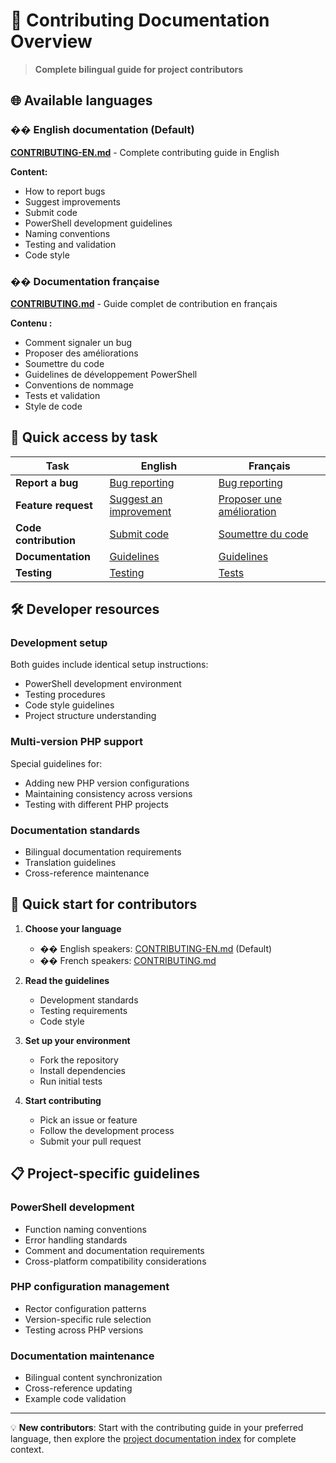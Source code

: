 # 📖 Contributing Documentation Overview

> **Complete bilingual guide for project contributors**

## 🌐 Available languages

### �� English documentation (Default)

**[CONTRIBUTING-EN.md](../CONTRIBUTING-EN.md)** - Complete contributing guide in English

**Content:**
- How to report bugs
- Suggest improvements
- Submit code
- PowerShell development guidelines
- Naming conventions
- Testing and validation
- Code style

### �� Documentation française

**[CONTRIBUTING.md](../CONTRIBUTING.md)** - Guide complet de contribution en français

**Contenu :**
- Comment signaler un bug
- Proposer des améliorations
- Soumettre du code
- Guidelines de développement PowerShell
- Conventions de nommage
- Tests et validation
- Style de code

## 🎯 Quick access by task

| Task | English | Français |
|------|---------|----------|
| **Report a bug** | [Bug reporting](../CONTRIBUTING-EN.md#report-a-bug) | [Bug reporting](../CONTRIBUTING.md#signaler-un-bug) |
| **Feature request** | [Suggest an improvement](../CONTRIBUTING-EN.md#suggest-an-improvement) | [Proposer une amélioration](../CONTRIBUTING.md#proposer-une-amélioration) |
| **Code contribution** | [Submit code](../CONTRIBUTING-EN.md#submit-code) | [Soumettre du code](../CONTRIBUTING.md#soumettre-du-code) |
| **Documentation** | [Guidelines](../CONTRIBUTING-EN.md#documentation) | [Guidelines](../CONTRIBUTING.md#documentation) |
| **Testing** | [Testing](../CONTRIBUTING-EN.md#testing) | [Tests](../CONTRIBUTING.md#tests) |

## 🛠️ Developer resources

### Development setup
Both guides include identical setup instructions:
- PowerShell development environment
- Testing procedures
- Code style guidelines
- Project structure understanding

### Multi-version PHP support
Special guidelines for:
- Adding new PHP version configurations
- Maintaining consistency across versions
- Testing with different PHP projects

### Documentation standards
- Bilingual documentation requirements
- Translation guidelines
- Cross-reference maintenance

## 🚀 Quick start for contributors

1. **Choose your language**
   - �� English speakers: [CONTRIBUTING-EN.md](../CONTRIBUTING-EN.md) (Default)
   - �� French speakers: [CONTRIBUTING.md](../CONTRIBUTING.md)

2. **Read the guidelines**
   - Development standards
   - Testing requirements
   - Code style

3. **Set up your environment**
   - Fork the repository
   - Install dependencies
   - Run initial tests

4. **Start contributing**
   - Pick an issue or feature
   - Follow the development process
   - Submit your pull request

## 📋 Project-specific guidelines

### PowerShell development
- Function naming conventions
- Error handling standards
- Comment and documentation requirements
- Cross-platform compatibility considerations

### PHP configuration management
- Rector configuration patterns
- Version-specific rule selection
- Testing across PHP versions

### Documentation maintenance
- Bilingual content synchronization
- Cross-reference updating
- Example code validation

---

💡 **New contributors**: Start with the contributing guide in your preferred language, then explore the [project documentation index](INDEX.md) for complete context.
